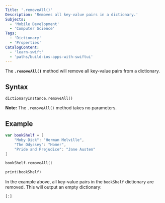 ```yaml
---
Title: '.removeAll()'
Description: 'Removes all key-value pairs in a dictionary.'
Subjects:
  - 'Mobile Development'
  - 'Computer Science'
Tags:
  - 'Dictionary'
  - 'Properties'
CatalogContent:
  - 'learn-swift'
  - 'paths/build-ios-apps-with-swiftui'
---
```


The **`.removeAll()`** method will remove all key-value pairs from a dictionary.

## Syntax

```pseudo
dictionaryInstance.removeAll()
```

**Note:** The `.removeAll()` method takes no parameters.

## Example

```swift
var bookShelf = [
    "Moby Dick": "Herman Melville",
    "The Odyssey": "Homer",
    "Pride and Prejudice": "Jane Austen"
]

bookShelf.removeAll()

print(bookShelf)
```

In the example above, all key-value pairs in the `bookShelf` dictionary are removed. This will output an empty dictionary:

```shell
[:]
```
